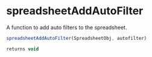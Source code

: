 # spreadsheetAddAutoFilter

A function to add auto filters to the spreadsheet.

```javascript
spreadsheetAddAutoFilter(SpreadsheetObj, autofilter)
```

```javascript
returns void
```
